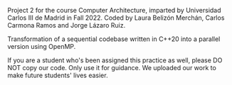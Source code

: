 Project 2 for the course Computer Architecture, imparted by Universidad Carlos III de Madrid in Fall 2022. Coded by Laura Belizón Merchán, Carlos Carmona Ramos and Jorge Lázaro Ruiz.

Transformation of a sequential codebase written in C++20 into a parallel version using OpenMP.

If you are a student who's been assigned this practice as well, please DO NOT copy our code. Only use it for guidance. We uploaded our work to make future students' lives easier.

